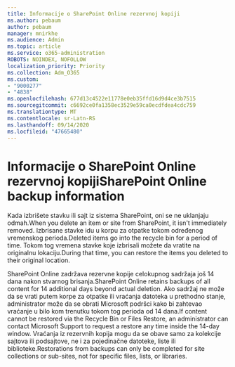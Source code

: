 ```yaml
---
title: Informacije o SharePoint Online rezervnoj kopiji
ms.author: pebaum
author: pebaum
manager: mnirkhe
ms.audience: Admin
ms.topic: article
ms.service: o365-administration
ROBOTS: NOINDEX, NOFOLLOW
localization_priority: Priority
ms.collection: Adm_O365
ms.custom:
- "9000277"
- "4838"
ms.openlocfilehash: 677d13c4522e11778e0eb35ffd16d9d4ce3b7515
ms.sourcegitcommit: c6692ce0fa1358ec3529e59ca0ecdfdea4cdc759
ms.translationtype: MT
ms.contentlocale: sr-Latn-RS
ms.lasthandoff: 09/14/2020
ms.locfileid: "47665480"
---
```

# <a name="sharepoint-online-backup-information"></a><span data-ttu-id="6093c-102">Informacije o SharePoint Online rezervnoj kopiji</span><span class="sxs-lookup"><span data-stu-id="6093c-102">SharePoint Online backup information</span></span>

<span data-ttu-id="6093c-103">Kada izbrišete stavku ili sajt iz sistema SharePoint, oni se ne uklanjaju odmah.</span><span class="sxs-lookup"><span data-stu-id="6093c-103">When you delete an item or site from SharePoint, it isn't immediately removed.</span></span> <span data-ttu-id="6093c-104">Izbrisane stavke idu u korpu za otpatke tokom određenog vremenskog perioda.</span><span class="sxs-lookup"><span data-stu-id="6093c-104">Deleted items go into the recycle bin for a period of time.</span></span> <span data-ttu-id="6093c-105">Tokom tog vremena stavke koje izbrisali možete da vratite na originalnu lokaciju.</span><span class="sxs-lookup"><span data-stu-id="6093c-105">During that time, you can restore the items you deleted to their original location.</span></span>

<span data-ttu-id="6093c-106">SharePoint Online zadržava rezervne kopije celokupnog sadržaja još 14 dana nakon stvarnog brisanja.</span><span class="sxs-lookup"><span data-stu-id="6093c-106">SharePoint Online retains backups of all content for 14 additional days beyond actual deletion.</span></span> <span data-ttu-id="6093c-107">Ako sadržaj ne može da se vrati putem korpe za otpatke ili vraćanja datoteka u prethodno stanje, administrator može da se obrati Microsoft podršci kako bi zahtevao vraćanje u bilo kom trenutku tokom tog perioda od 14 dana.</span><span class="sxs-lookup"><span data-stu-id="6093c-107">If content cannot be restored via the Recycle Bin or Files Restore, an administrator can contact Microsoft Support to request a restore any time inside the 14-day window.</span></span> <span data-ttu-id="6093c-108">Vraćanja iz rezervnih kopija mogu da se obave samo za kolekcije sajtova ili podsajtove, ne i za pojedinačne datoteke, liste ili biblioteke.</span><span class="sxs-lookup"><span data-stu-id="6093c-108">Restorations from backups can only be completed for site collections or sub-sites, not for specific files, lists, or libraries.</span></span>
